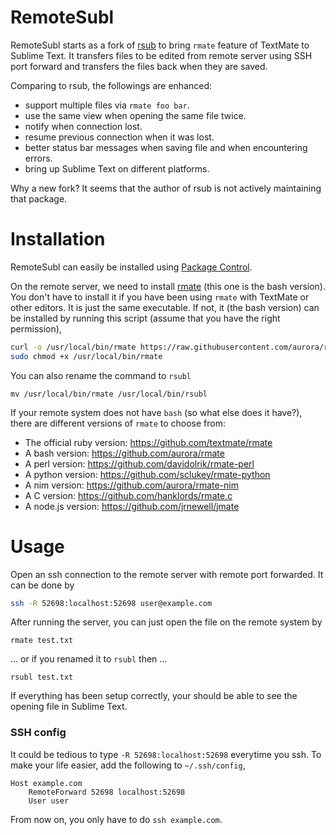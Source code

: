 # RemoteSubl

RemoteSubl starts as a fork of [rsub](https://github.com/henrikpersson/rsub) to bring `rmate` feature of TextMate to Sublime Text. It transfers files to be edited from remote server using SSH port forward and transfers the files back when they are saved.

Comparing to rsub, the followings are enhanced:

- support multiple files via `rmate foo bar`.
- use the same view when opening the same file twice.
- notify when connection lost.
- resume previous connection when it was lost.
- better status bar messages when saving file and when encountering errors.
- bring up Sublime Text on different platforms.

Why a new fork? It seems that the author of rsub is not actively maintaining that package.


# Installation

RemoteSubl can easily be installed using [Package Control](https://packagecontrol.io).

On the remote server, we need to install [rmate](https://github.com/aurora/rmate) (this one is the bash version). You don't have to install it if you have been using `rmate` with TextMate or other editors.
It is just the same executable. If not, it (the bash version) can be installed by running this script (assume that you have the right permission),

```bash
curl -o /usr/local/bin/rmate https://raw.githubusercontent.com/aurora/rmate/master/rmate
sudo chmod +x /usr/local/bin/rmate
```

You can also rename the command to `rsubl`

```
mv /usr/local/bin/rmate /usr/local/bin/rsubl
```

If your remote system does not have `bash` (so what else does it have?), there are different versions of `rmate` to choose from:

- The official ruby version: https://github.com/textmate/rmate
- A bash version: https://github.com/aurora/rmate
- A perl version: https://github.com/davidolrik/rmate-perl
- A python version: https://github.com/sclukey/rmate-python
- A nim version: https://github.com/aurora/rmate-nim
- A C version: https://github.com/hanklords/rmate.c
- A node.js version: https://github.com/jrnewell/jmate

# Usage

Open an ssh connection to the remote server with remote port forwarded.
It can be done by

```bash
ssh -R 52698:localhost:52698 user@example.com
```

After running the server, you can just open the file on the remote system by

```
rmate test.txt
```
... or if you renamed it to `rsubl` then ...

```
rsubl test.txt
```

If everything has been setup correctly, your should be able to see the opening file in Sublime Text.

### SSH config
It could be tedious to type `-R 52698:localhost:52698` everytime you ssh. To make your
life easier, add the following to `~/.ssh/config`,

```
Host example.com
    RemoteForward 52698 localhost:52698
    User user
```

From now on, you only have to do `ssh example.com`.
